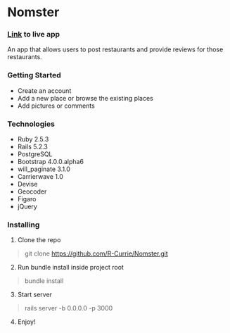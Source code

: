 # Nomster

### [Link](https://nomster-robert-currie.herokuapp.com/) to live app

An app that allows users to post restaurants and provide reviews for those restaurants.

### Getting Started
* Create an account
* Add a new place or browse the existing places
* Add pictures or comments

### Technologies
* Ruby 2.5.3
* Rails 5.2.3
* PostgreSQL
* Bootstrap 4.0.0.alpha6
* will_paginate 3.1.0
* Carrierwave 1.0
* Devise
* Geocoder
* Figaro
* jQuery


### Installing

1. Clone the repo
> git clone https://github.com/R-Currie/Nomster.git
2. Run bundle install inside project root
> bundle install
3. Start server
> rails server -b 0.0.0.0 -p 3000
4. Enjoy!
